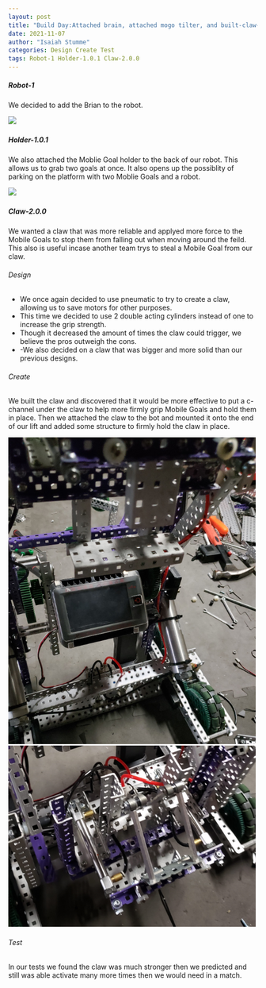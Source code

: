 ```yaml
---
layout: post
title: "Build Day:Attached brain, attached mogo tilter, and built-claw-2.0.0"
date: 2021-11-07
author: "Isaiah Stumme"
categories: Design Create Test
tags: Robot-1 Holder-1.0.1 Claw-2.0.0
---
```


##### Robot-1 
We decided to add the Brian to the robot. 

<img class="responsive-img" width="500" src="/assets/pics/building/robot-1/BrainPlacement.PNG">

##### Holder-1.0.1
We also attached the Moblie Goal holder to the back of our robot. This allows us to grab two goals at once. It also opens up the possiblity of parking on the platform with two Moblie Goals and a robot. 

<img class="responsive-img" width="500" src="/assets/pics/building/robot-1/HolderAttached.PNG">

##### Claw-2.0.0
We wanted a claw that was more reliable and applyed more force to the Mobile Goals to stop them from falling out when moving around the feild. This also is useful incase another team trys to steal a Mobile Goal from our claw.  

###### Design
- We once again decided to use pneumatic to try to create a claw, allowing us to save motors for other purposes.
- This time we decided to use 2 double acting cylinders instead of one to increase the grip strength.
- Though it decreased the amount of times the claw could trigger, we believe the pros outweigh the cons.
- -We also decided on a claw that was bigger and more solid than our previous designs. 

###### Create
We built the claw and discovered that it would be more effective to put a c-channel under the claw to help more firmly grip Mobile Goals and hold them in place. Then we attached the claw to the bot and mounted it onto the end of our lift and added some structure to firmly hold the claw in place. 

<img class="responsive-img" width="500" src="/assets/pics/building/robot-1/claw2.PNG">

<img class="responsive-img" width="500" src="/assets/pics/building/robot-1/claw1.PNG">

###### Test
In our tests we found the claw was much stronger then we predicted and still was able activate many more times then we would need in a match.
